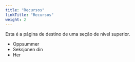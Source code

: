 ```yaml
---
title: "Recursos"
linkTitle: "Recursos"
weight: 2
---
```


Esta é a página de destino de uma seção de nível superior.

* Oppsummer
* Seksjonen din
* Her
